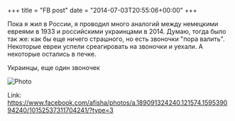 +++
title = "FB post"
date = "2014-07-03T20:55:06+00:00"
+++

Пока я жил в России, я проводил много аналогий между немецкими евреями в 1933 и российскими украинцами в 2014. Думаю, тогда было так же: как бы еще ничего страшного, но есть звоночки "пора валить". Некоторые евреи успели среагировать на звоночки и уехали. А некоторые остались в печке. 

Украинцы, еще один звоночек

![Photo](https://scontent.xx.fbcdn.net/v/t1.0-0/s130x130/1504137_10152537311704241_2276814706637494920_n.jpg?oh=f392244629360259c91d5dea97af1830&oe=59B1054E)


Link: https://www.facebook.com/afisha/photos/a.189091324240.121574.159539094240/10152537311704241/?type=3
